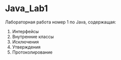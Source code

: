 # Java_Lab1
Лабораторная работа номер 1 по Java, содержащая:
1.  Интерфейсы
2.  Внутренние классы
3.  Исключения
4.  Утверждения
5.  Протоколирование
